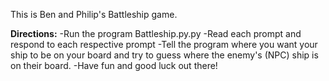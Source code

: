 This is Ben and Philip's Battleship game.



**Directions:**
-Run the program Battleship.py.py
-Read each prompt and respond to each respective prompt
-Tell the program where you want your ship to be on your board and try to guess where the enemy's (NPC) ship is on their board. 
-Have fun and good luck out there!
